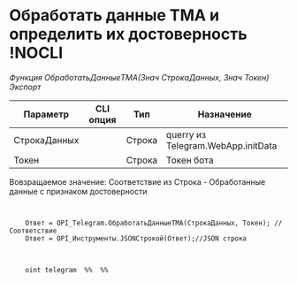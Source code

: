 ﻿---
sidebar_position: 1
---

# Обработать данные TMA и определить их достоверность !NOCLI



*Функция ОбработатьДанныеTMA(Знач СтрокаДанных, Знач Токен) Экспорт*

  | Параметр | CLI опция | Тип | Назначение |
  |-|-|-|-|
  | СтрокаДанных |  | Строка | querry из Telegram.WebApp.initData |
  | Токен |  | Строка | Токен бота |

  
  Вовзращаемое значение:   Соответствие из Строка -  Обработанные данные с признаком достоверности

```bsl title="Пример кода"
	

	Ответ = OPI_Telegram.ОбработатьДанныеTMA(СтрокаДанных, Токен); //Соответствие
	Ответ = OPI_Инструменты.JSONСтрокой(Ответ);//JSON строка
	
```

```sh title="Пример команд CLI"
    
    oint telegram  %%  %%

```


```json title="Результат"


```
